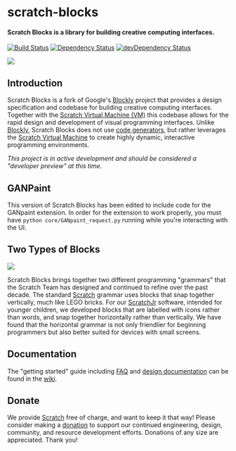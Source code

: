 # scratch-blocks
#### Scratch Blocks is a library for building creative computing interfaces.
[![Build Status](https://travis-ci.org/LLK/scratch-blocks.svg?branch=develop)](https://travis-ci.org/LLK/scratch-blocks)
[![Dependency Status](https://david-dm.org/LLK/scratch-blocks.svg)](https://david-dm.org/LLK/scratch-blocks)
[![devDependency Status](https://david-dm.org/LLK/scratch-blocks/dev-status.svg)](https://david-dm.org/LLK/scratch-blocks#info=devDependencies)

![](https://cloud.githubusercontent.com/assets/747641/15227351/c37c09da-1854-11e6-8dc7-9a298f2b1f01.jpg)

## Introduction
Scratch Blocks is a fork of Google's [Blockly](https://github.com/google/blockly) project that provides a design specification and codebase for building creative computing interfaces. Together with the [Scratch Virtual Machine (VM)](https://github.com/LLK/scratch-vm) this codebase allows for the rapid design and development of visual programming interfaces. Unlike [Blockly](https://github.com/google/blockly), Scratch Blocks does not use [code generators](https://developers.google.com/blockly/guides/configure/web/code-generators), but rather leverages the [Scratch Virtual Machine](https://github.com/LLK/scratch-vm) to create highly dynamic, interactive programming environments.

*This project is in active development and should be considered a "developer preview" at this time.*

## GANPaint
This version of Scratch Blocks has been edited to include code for the GANpaint extension. In order for the extension to work properly, you must have ```python core/GANpaint_request.py``` running while you're interacting with the UI.

## Two Types of Blocks
![](https://cloud.githubusercontent.com/assets/747641/15255731/dad4d028-190b-11e6-9c16-8df7445adc96.png)

Scratch Blocks brings together two different programming "grammars" that the Scratch Team has designed and continued to refine over the past decade. The standard [Scratch](https://scratch.mit.edu) grammar uses blocks that snap together vertically, much like LEGO bricks. For our [ScratchJr](https://scratchjr.org) software, intended for younger children, we developed blocks that are labelled with icons rather than words, and snap together horizontally rather than vertically. We have found that the horizontal grammar is not only friendlier for beginning programmers but also better suited for devices with small screens.

## Documentation
The "getting started" guide including [FAQ](https://scratch.mit.edu/developers#faq) and [design documentation](https://github.com/LLK/scratch-blocks/wiki/Design) can be found in the [wiki](https://github.com/LLK/scratch-blocks/wiki).

## Donate
We provide [Scratch](https://scratch.mit.edu) free of charge, and want to keep it that way! Please consider making a [donation](https://secure.donationpay.org/scratchfoundation/) to support our continued engineering, design, community, and resource development efforts. Donations of any size are appreciated. Thank you!
